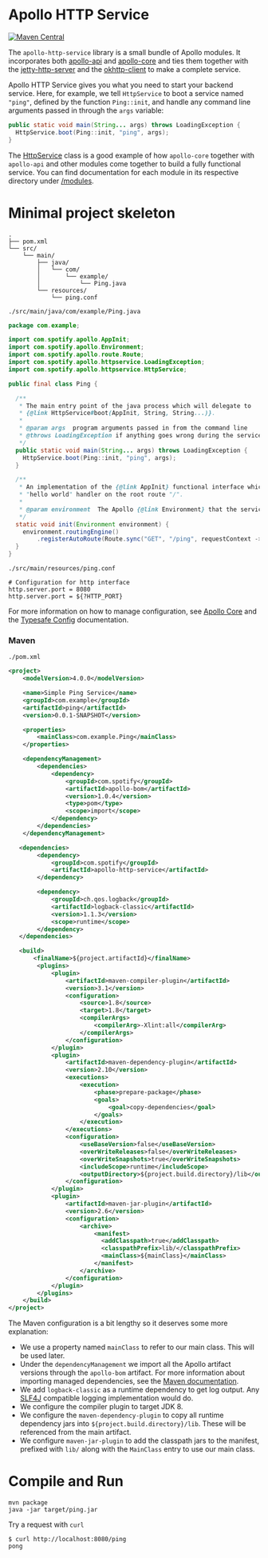 Apollo HTTP Service
===================

[![Maven Central](https://img.shields.io/maven-central/v/com.spotify/apollo-parent.svg)](https://search.maven.org/#search%7Cga%7C1%7Cg%3A%22com.spotify%22%20apollo*)

The `apollo-http-service` library is a small bundle of Apollo modules. It incorporates both
[apollo-api](../apollo-api) and [apollo-core](../apollo-core) and ties them together with the
[jetty-http-server](../modules/jetty-http-server) and the [okhttp-client](../modules/okhttp-client)
to make a complete service.

Apollo HTTP Service gives you what you need to start your backend service. Here, for example, we
tell `HttpService` to boot a service named `"ping"`, defined by the function `Ping::init`, and
handle any command line arguments passed in through the `args` variable:

```java
public static void main(String... args) throws LoadingException {
  HttpService.boot(Ping::init, "ping", args);
}
```

The [HttpService](src/main/java/com/spotify/apollo/httpservice/HttpService.java)
class is a good example of how `apollo-core` together with `apollo-api` and other modules come
together to build a fully functional service. You can find documentation for each
module in its respective directory under [/modules](../modules).

Minimal project skeleton
========================

```plain
.
├── pom.xml
└── src/
    └── main/
        ├── java/
        │   └── com/
        │       └── example/
        │           └── Ping.java
        └── resources/
            └── ping.conf
```

`./src/main/java/com/example/Ping.java`
```java
package com.example;

import com.spotify.apollo.AppInit;
import com.spotify.apollo.Environment;
import com.spotify.apollo.route.Route;
import com.spotify.apollo.httpservice.LoadingException;
import com.spotify.apollo.httpservice.HttpService;

public final class Ping {

  /**
   * The main entry point of the java process which will delegate to
   * {@link HttpService#boot(AppInit, String, String...)}.
   *
   * @param args  program arguments passed in from the command line
   * @throws LoadingException if anything goes wrong during the service boot sequence
   */
  public static void main(String... args) throws LoadingException {
    HttpService.boot(Ping::init, "ping", args);
  }

  /**
   * An implementation of the {@link AppInit} functional interface which simply sets up a
   * "hello world" handler on the root route "/".
   *
   * @param environment  The Apollo {@link Environment} that the service is in.
   */
  static void init(Environment environment) {
    environment.routingEngine()
        .registerAutoRoute(Route.sync("GET", "/ping", requestContext -> "pong"));
  }
}
```

`./src/main/resources/ping.conf`
```
# Configuration for http interface
http.server.port = 8080
http.server.port = ${?HTTP_PORT}
```

For more information on how to manage configuration, see [Apollo Core](../apollo-core) and the [Typesafe Config](https://github.com/typesafehub/config) documentation.

### Maven

`./pom.xml`
```xml
<project>
    <modelVersion>4.0.0</modelVersion>

    <name>Simple Ping Service</name>
    <groupId>com.example</groupId>
    <artifactId>ping</artifactId>
    <version>0.0.1-SNAPSHOT</version>

    <properties>
        <mainClass>com.example.Ping</mainClass>
    </properties>

    <dependencyManagement>
        <dependencies>
            <dependency>
                <groupId>com.spotify</groupId>
                <artifactId>apollo-bom</artifactId>
                <version>1.0.4</version>
                <type>pom</type>
                <scope>import</scope>
            </dependency>
        </dependencies>
    </dependencyManagement>

   <dependencies>
        <dependency>
            <groupId>com.spotify</groupId>
            <artifactId>apollo-http-service</artifactId>
        </dependency>

        <dependency>
            <groupId>ch.qos.logback</groupId>
            <artifactId>logback-classic</artifactId>
            <version>1.1.3</version>
            <scope>runtime</scope>
        </dependency>
   </dependencies>

   <build>
       <finalName>${project.artifactId}</finalName>
        <plugins>
            <plugin>
                <artifactId>maven-compiler-plugin</artifactId>
                <version>3.1</version>
                <configuration>
                    <source>1.8</source>
                    <target>1.8</target>
                    <compilerArgs>
                        <compilerArg>-Xlint:all</compilerArg>
                    </compilerArgs>
                </configuration>
            </plugin>
            <plugin>
                <artifactId>maven-dependency-plugin</artifactId>
                <version>2.10</version>
                <executions>
                    <execution>
                        <phase>prepare-package</phase>
                        <goals>
                            <goal>copy-dependencies</goal>
                        </goals>
                    </execution>
                </executions>
                <configuration>
                    <useBaseVersion>false</useBaseVersion>
                    <overWriteReleases>false</overWriteReleases>
                    <overWriteSnapshots>true</overWriteSnapshots>
                    <includeScope>runtime</includeScope>
                    <outputDirectory>${project.build.directory}/lib</outputDirectory>
                </configuration>
            </plugin>
            <plugin>
                <artifactId>maven-jar-plugin</artifactId>
                <version>2.6</version>
                <configuration>
                    <archive>
                        <manifest>
                          <addClasspath>true</addClasspath>
                          <classpathPrefix>lib/</classpathPrefix>
                          <mainClass>${mainClass}</mainClass>
                        </manifest>
                    </archive>
                </configuration>
            </plugin>
        </plugins>
    </build>
</project>
```

The Maven configuration is a bit lengthy so it deserves some more explanation:

* We use a property named `mainClass` to refer to our main class. This will be used later.
* Under the `dependencyManagement` we import all the Apollo artifact versions through the `apollo-bom` artifact. For more information about importing managed dependencies, see the [Maven documentation](https://maven.apache.org/guides/introduction/introduction-to-dependency-mechanism.html#Importing_Dependencies).
* We add `logback-classic` as a runtime dependency to get log output. Any [SLF4J](http://www.slf4j.org/) compatible logging implementation would do.
* We configure the compiler plugin to target JDK 8.
* We configure the `maven-dependency-plugin` to copy all runtime dependency jars into `${project.build.directory}/lib`. These will be referenced from the main artifact.
* We configure `maven-jar-plugin` to add the classpath jars to the manifest, prefixed with `lib/` along with the `MainClass` entry to use our main class.

Compile and Run
===============
```
mvn package
java -jar target/ping.jar
```

Try a request with `curl`
```
$ curl http://localhost:8080/ping
pong
```
